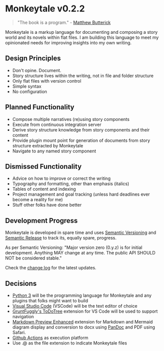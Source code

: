 # Monkeytale v0.2.2

> "The book is a program." - [Matthew Butterick](https://docs.racket-lang.org/pollen/big-picture.html)

Monkeytale is a markup language for documenting and composing a story world and its novels within flat files. I am building this language to meet my opinionated needs for improving insights into my own writing.

## Design Principles
- Don't opine. Document.
- Story structure lives within the writing, not in file and folder structure
- Only flat files with version control
- Simple syntax
- No configuration

## Planned Functionality
- Compose multiple narratives (re)using story components
- Execute from continuous integration server
- Derive story structure knowledge from story components and their content
- Provide plugin mount point for generation of documents from story structure extracted by Monkeytale
- Navigate to any named story component

## Dismissed Functionality
- Advice on how to improve or correct the writing
- Typography and formatting, other than emphasis (italics)
- Tables of content and indexing
- Project management and goal tracking (unless hard deadlines ever become a reality for me)
- Stuff other folks have done better

## Development Progress
Monkeytale is developed in spare time and uses [Semantic Versioning](https://semver.org/) and [Semantic Release](https://pypi.org/project/python-semantic-release/) to track its, equally spare, progress.

As per Semantic Versioning: "Major version zero (0.y.z) is for initial development. Anything MAY change at any time. The public API SHOULD NOT be considered stable."

Check the [change log](https://github.com/MLAOPDX/monkeytale/blob/main/CHANGELOG.md) for the latest updates.

## Decisions
- [Python 3](https://www.python.org/) will be the programming language for Monkeytale and any plugins that folks might want to build
- [Visual Studio Code](https://code.visualstudio.com/) (VSCode) will be the text editor of choice
- [GruntFuggly's ToDoTree](https://marketplace.visualstudio.com/items?itemName=Gruntfuggly.todo-tree) extension for VS Code will be used to support navigation
- [Markdown Preview Enhanced](https://marketplace.visualstudio.com/items?itemName=shd101wyy.markdown-preview-enhanced) extension for Markdown and Mermaid diagram display and conversion to docx using [PanDoc](https://pandoc.org/) and PDF using Safari.
- [Github Actions](https://github.com/features/actions) as execution platform
- Use .@ as the file extension to indicate Monkeytale files
